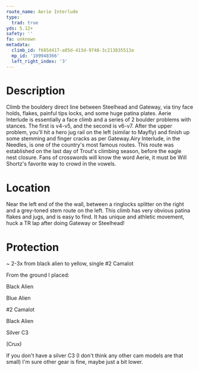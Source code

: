 ```yaml
---
route_name: Aerie Interlude
type:
  trad: true
yds: 5.12+
safety: ''
fa: unknown
metadata:
  climb_id: f685d417-a85d-413d-9748-3c213835513a
  mp_id: '109948366'
  left_right_index: '3'
---
```

# Description
Climb the bouldery direct line between Steelhead and Gateway, via tiny face holds, flakes, painful tips locks, and some huge patina plates. Aerie Interlude is essentially a face climb and a series of 2 boulder problems with stances. The first is v4-v5, and the second is v6-v7. After the upper problem, you'll hit a hero jug rail on the left (similar to Mayfly) and finish up some stemming and finger cracks as per Gateway.Airy Interlude, in the Needles, is one of the country's most famous routes. This route was established on the last day of Trout's climbing season, before the eagle nest closure. Fans of crosswords will know the word Aerie, it must be Will Shortz's favorite way to crowd in the vowels.

# Location
Near the left end of the the wall, between a ringlocks splitter on the right and a grey-toned stem route on the left. This climb has very obvious patina flakes and jugs, and is easy to find. It has unique and athletic movement, huck a TR lap after doing Gateway or Steelhead!

# Protection
~ 2-3x from black alien to yellow, single #2 Camalot

From the ground I placed:

Black Alien

Blue Alien

#2 Camalot

Black Alien

Silver C3

(Crux)

If you don't have a silver C3 (I don't think any other cam models are that small) I'm sure other gear is fine, maybe just a bit lower.
